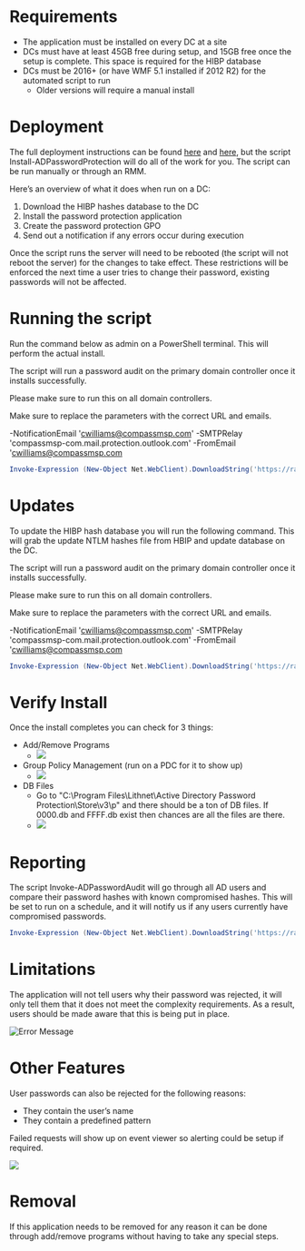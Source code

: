 # Requirements

- The application must be installed on every DC at a site
- DCs must have at least 45GB free during setup, and 15GB free once the setup is complete. This space is required for the HIBP database
- DCs must be 2016+ (or have WMF 5.1 installed if 2012 R2) for the automated script to run
  - Older versions will require a manual install

# Deployment
The full deployment instructions can be found [here](https://blog.lithnet.io/2019/01/lppad-1.html) and [here](https://github.com/lithnet/ad-password-protection), but the script Install-ADPasswordProtection will do all of the work for you. The script can be run manually or through an RMM.

Here’s an overview of what it does when run on a DC:
1. Download the HIBP hashes database to the DC
2. Install the password protection application
3. Create the password protection GPO
4. Send out a notification if any errors occur during execution

Once the script runs the server will need to be rebooted (the script will not reboot the server) for the changes to take effect. These restrictions will be enforced the next time a user tries to change their password, existing passwords will not be affected.

# Running the script

Run the command below as admin on a PowerShell terminal. This will perform the actual install. 

The script will run a password audit on the primary domain controller once it installs successfully.

Please make sure to run this on all domain controllers.

Make sure to replace the parameters with the correct URL and emails.

-NotificationEmail 'cwilliams@compassmsp.com' 
-SMTPRelay 'compassmsp-com.mail.protection.outlook.com' 
-FromEmail 'cwilliams@compassmsp.com

````powershell
Invoke-Expression (New-Object Net.WebClient).DownloadString('https://raw.githubusercontent.com/CompassMSP/PublicScripts/master/ActiveDirectory/ADPasswordProtection/Install-ADPasswordProtection.ps1'); Install-ADPasswordProtection -StoreFilesInDBFormatLink '<zipFileURL>' -NotificationEmail '<email>' -SMTPRelay '<smtpServer>' -FromEmail '<fromEmail>'
````

# Updates
To update the HIBP hash database you will run the following command. This will grab the update NTLM hashes file from HBIP and update database on the DC.

The script will run a password audit on the primary domain controller once it installs successfully.

Please make sure to run this on all domain controllers.

Make sure to replace the parameters with the correct URL and emails.

-NotificationEmail 'cwilliams@compassmsp.com' 
-SMTPRelay 'compassmsp-com.mail.protection.outlook.com' 
-FromEmail 'cwilliams@compassmsp.com

````powershell
Invoke-Expression (New-Object Net.WebClient).DownloadString('https://raw.githubusercontent.com/CompassMSP/PublicScripts/master/ActiveDirectory/ADPasswordProtection/Update-ADPasswordProtection.ps1'); Update-ADPasswordProtection -NotificationEmail '<email>' -SMTPRelay '<smtpServer>' -FromEmail '<fromEmail>'
````

# Verify Install
Once the install completes you can check for 3 things:

- Add/Remove Programs
  - ![](https://i.imgur.com/KcobD6H.png)
- Group Policy Management (run on a PDC for it to show up)
  - ![](https://i.imgur.com/IgMRMk6.png)
- DB Files
  - Go to "C:\Program Files\Lithnet\Active Directory Password Protection\Store\v3\p" and there should be a ton of DB files. If 0000.db and FFFF.db exist then chances are all the files are there.
  - ![](https://i.imgur.com/3hJMbKy.png)

# Reporting
The script Invoke-ADPasswordAudit will go through all AD users and compare their password hashes with known compromised hashes. This will be set to run on a schedule, and it will notify us if any users currently have compromised passwords.

````powershell
Invoke-Expression (New-Object Net.WebClient).DownloadString('https://raw.githubusercontent.com/CompassMSP/PublicScripts/master/ActiveDirectory/ADPasswordProtection/Invoke-ADPasswordAudit.ps1'); Invoke-ADPasswordAudit -NotificationEmail '<email>' -SMTPRelay '<smtpServer>' -FromEmail '<fromEmail>'
````

# Limitations
The application will not tell users why their password was rejected, it will only tell them that it does not meet the complexity requirements. As a result, users should be made aware that this is being put in place.

![Error Message](https://i.imgur.com/a0nIGtR.png)

# Other Features
User passwords can also be rejected for the following reasons:
- They contain the user’s name
- They contain a predefined pattern

Failed requests will show up on event viewer so alerting could be setup if required.

![](https://i.imgur.com/DmwpoFn.png)

# Removal
If this application needs to be removed for any reason it can be done through add/remove programs without having to take any special steps.
